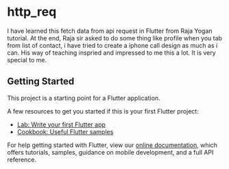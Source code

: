 # http_req

I have learned this fetch data from api request in Flutter from Raja Yogan tutorial. At the end, Raja sir asked to do some thing like profile when you tab from list of contact, i have tried to create a iphone call design as much as i can. His way of teaching inspried and impressed to me this a lot. It is very special to me. 

## Getting Started

This project is a starting point for a Flutter application.

A few resources to get you started if this is your first Flutter project:

- [Lab: Write your first Flutter app](https://flutter.dev/docs/get-started/codelab)
- [Cookbook: Useful Flutter samples](https://flutter.dev/docs/cookbook)

For help getting started with Flutter, view our
[online documentation](https://flutter.dev/docs), which offers tutorials,
samples, guidance on mobile development, and a full API reference.
